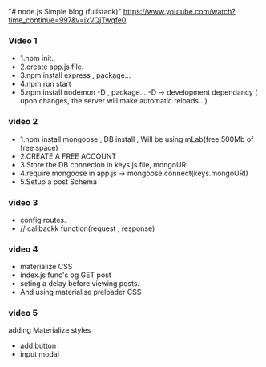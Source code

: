 "# node.js Simple blog (fullstack)"
https://www.youtube.com/watch?time_continue=997&v=ixVQjTwqfe0
<br />
### Video 1 ###
- 1.npm init.
- 2.create app.js file.
- 3.npm install express     , package...
- 4.npm run start 
- 5.npm install nodemon -D     , package...   -D -> development dependancy ( upon changes, the server will make automatic reloads...)
### video 2 ###
- 1.npm install mongoose  , DB install , Will be using mLab(free 500Mb of free space)
- 2.CREATE A FREE ACCOUNT
- 3.Store the DB connecion in keys.js file, mongoURI
- 4.require mongoose in app.js -> mongoose.connect(keys.mongoURI)
- 5.Setup a post Schema
### video 3 ###
- config routes.
- // callbackk function(request , response)
### video 4 ###
- materialize CSS 
- index.js func's og GET post
- seting a delay before viewing posts. 
- And using materialise preloader CSS
### video 5 ###
adding Materialize styles 
- add button 
- input modal 